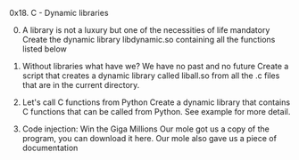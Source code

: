 0x18. C - Dynamic libraries

0. A library is not a luxury but one of the necessities of life
mandatory
Create the dynamic library libdynamic.so containing all the functions listed below

1. Without libraries what have we? We have no past and no future
Create a script that creates a dynamic library called liball.so from all the .c files that are in the current directory.

2. Let's call C functions from Python
Create a dynamic library that contains C functions that can be called from Python. See example for more detail.

3. Code injection: Win the Giga Millions
Our mole got us a copy of the program, you can download it here. Our mole also gave us a piece of documentation
